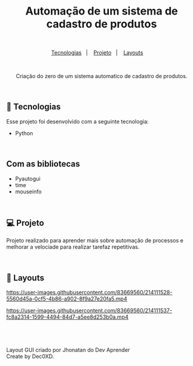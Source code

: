 <h1 align="center"> Automação de um sistema de cadastro de produtos </h1>

<br>

<p align="center">
  <a href="#-tecnologias">Tecnologias</a>&nbsp;&nbsp;&nbsp;|&nbsp;&nbsp;&nbsp;  
  <a href="#-projeto">Projeto</a>&nbsp;&nbsp;&nbsp;|&nbsp;&nbsp;&nbsp;  
  <a href="#-Imagens">Layouts</a>&nbsp;&nbsp;&nbsp;&nbsp;&nbsp;&nbsp;
</p>

<br>

<p align="center">  
Criação do zero de um sistema automatico de cadastro de produtos.


</p>

<br>

## 🚀 Tecnologias

Esse projeto foi desenvolvido com a seguinte tecnologia:

- Python

<br>

##  Com as bibliotecas

- Pyautogui
- time
- mouseinfo

<br>

## 💻 Projeto

Projeto realizado para aprender mais sobre automação de processos e melhorar a velociade para realizar tarefaz repetitivas.

<br>

## 📸 Layouts


https://user-images.githubusercontent.com/83669560/214111528-5560d45a-0cf5-4b86-a902-8f9a27e20fa5.mp4



https://user-images.githubusercontent.com/83669560/214111537-fc8a2314-1599-4494-84d7-a5ee8d253b0a.mp4


<br>

#

Layout GUI criado por Jhonatan do Dev Aprender <br>
Create by Dec0XD.
